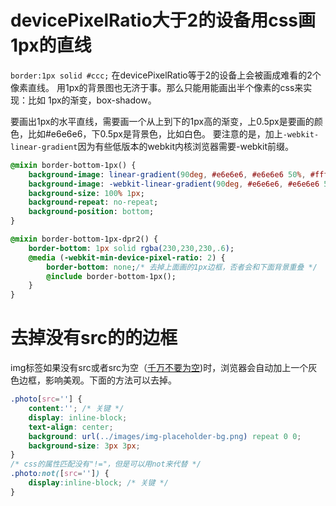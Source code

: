 devicePixelRatio大于2的设备用css画1px的直线
====

`border:1px solid #ccc;`
在devicePixelRatio等于2的设备上会被画成难看的2个像素直线。
用1px的背景图也无济于事。那么只能用能画出半个像素的css来实现：比如 1px的渐变，box-shadow。

要画出1px的水平直线，需要画一个从上到下的1px高的渐变，上0.5px是要画的颜色，比如#e6e6e6，下0.5px是背景色，比如白色。
要注意的是，加上`-webkit-linear-gradient`因为有些低版本的webkit内核浏览器需要-webkit前缀。

```sass
@mixin border-bottom-1px() {
	background-image: linear-gradient(90deg, #e6e6e6, #e6e6e6 50%, #fff 50%);
	background-image: -webkit-linear-gradient(90deg, #e6e6e6, #e6e6e6 50%, #fff 50%); /* 低版本webkit兼容 */
	background-size: 100% 1px;
	background-repeat: no-repeat;
	background-position: bottom;
}

@mixin border-bottom-1px-dpr2() {
	border-bottom: 1px solid rgba(230,230,230,.6);
	@media (-webkit-min-device-pixel-ratio: 2) {
		border-bottom: none;/* 去掉上面画的1px边框，否者会和下面背景重叠 */
		@include border-bottom-1px();
	}
}
```

去掉没有src的<img>的边框
====
img标签如果没有src或者src为空（[千万不要为空](http://www.nczonline.net/blog/2009/11/30/empty-image-src-can-destroy-your-site/))时，浏览器会自动加上一个灰色边框，影响美观。下面的方法可以去掉。

```css
.photo[src=''] {
	content:''; /* 关键 */
	display: inline-block;
	text-align: center;
	background: url(../images/img-placeholder-bg.png) repeat 0 0;
	background-size: 3px 3px;
}
/* css的属性匹配没有"!="，但是可以用not来代替 */
.photo:not([src='']) {
	display:inline-block; /* 关键 */
}
```
